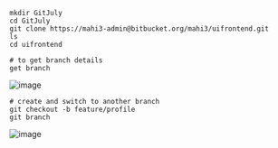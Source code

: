 

```
mkdir GitJuly
cd GitJuly
git clone https://mahi3-admin@bitbucket.org/mahi3/uifrontend.git
ls
cd uifrontend

# to get branch details
get branch

```

![image](https://github.com/user-attachments/assets/6fa5726d-d2fb-4b10-9c5a-9f15d0aa1ce7)

```
# create and switch to another branch
git checkout -b feature/profile
git branch

```

![image](https://github.com/user-attachments/assets/db272536-8a0d-43a2-b8a1-224fb3b51244)
